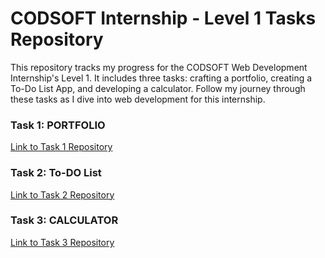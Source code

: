 # CODSOFT Internship - Level 1 Tasks Repository
This repository tracks my progress for the CODSOFT Web Development Internship's Level 1. It includes three tasks: crafting a portfolio, creating a To-Do List App, and developing a calculator. Follow my journey through these tasks as I dive into web development for this internship.
### Task 1: PORTFOLIO
[Link to Task 1 Repository](https://github.com/Oeyshik/Portfolio)

### Task 2: To-DO List
[Link to Task 2 Repository](https://github.com/Oeyshik/To-Do_List_App)

### Task 3: CALCULATOR
[Link to Task 3 Repository](https://github.com/Oeyshik/Kaiburr-Task3)
